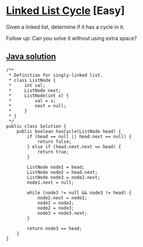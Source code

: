 # [Linked List Cycle](https://leetcode.com/problems/linked-list-cycle/description/) [Easy]

Given a linked list, determine if it has a cycle in it.

Follow up:
Can you solve it without using extra space?

## [Java solution](https://leetcode.com/submissions/detail/144132390/)
```
/**
 * Definition for singly-linked list.
 * class ListNode {
 *     int val;
 *     ListNode next;
 *     ListNode(int x) {
 *         val = x;
 *         next = null;
 *     }
 * }
 */
public class Solution {
    public boolean hasCycle(ListNode head) {
        if (head == null || head.next == null) {
            return false;
        } else if (head.next.next == head) {
            return true;
        }
        
        ListNode node1 = head;
        ListNode node2 = head.next;
        ListNode node3 = node2.next;
        node1.next = null;
        
        while (node3 != null && node3 != head) {
            node2.next = node1;
            node1 = node2;
            node2 = node3;
            node3 = node3.next;
        }
        
        return node3 == head;
    }
}
```
